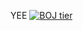YEE
[![BOJ tier](http://mazassumnida.wtf/api/mini/generate_badge?boj=ssh9199)](https://www.acmicpc.net/user/ssh9199)
